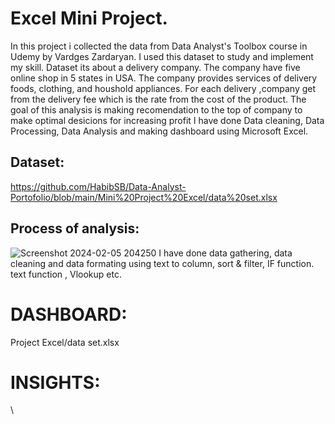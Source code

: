 # Excel Mini Project.

In this project i collected the data from Data Analyst's Toolbox course in Udemy by Vardges Zardaryan. I used this dataset to study and implement my skill. Dataset its about a delivery company. The company have five online shop in 5 states in USA. The company provides services of delivery foods, clothing, and houshold appliances. For each delivery ,company get from the delivery fee which is the rate from the cost of the product. The goal of this analysis is making recomendation to the top of company to make optimal desicions for increasing profit  I have done Data cleaning, Data Processing, Data Analysis and making dashboard using Microsoft Excel.

## Dataset:
https://github.com/HabibSB/Data-Analyst-Portofolio/blob/main/Mini%20Project%20Excel/data%20set.xlsx

## Process of analysis:
![Screenshot 2024-02-05 204250](https://github.com/HabibSB/Data-Analyst-Portofolio/assets/153071447/f7002ba9-9c3f-4ad8-9ba1-eecbd2ae7d6f)
I have done data gathering, data cleaning and data formating using text to column, sort & filter, IF function. text function , Vlookup etc.
   


# DASHBOARD:
Project Excel/data set.xlsx

# INSIGHTS:

\


